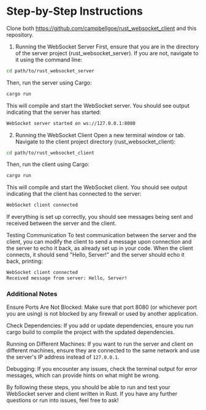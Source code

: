 # Step-by-Step Instructions
Clone both https://github.com/campbellgoe/rust_websocket_client and this repository.

1. Running the WebSocket Server
First, ensure that you are in the directory of the server project (rust_websocket_server). If you are not, navigate to it using the command line:

```bash
cd path/to/rust_websocket_server
```
Then, run the server using Cargo:

```bash
cargo run
```
This will compile and start the WebSocket server. You should see output indicating that the server has started:

```bash
WebSocket server started on ws://127.0.0.1:8080
```
2. Running the WebSocket Client
Open a new terminal window or tab. Navigate to the client project directory (rust_websocket_client):

```bash
cd path/to/rust_websocket_client
```
Then, run the client using Cargo:

```bash
cargo run
```
This will compile and start the WebSocket client. You should see output indicating that the client has connected to the server:

```bash
WebSocket client connected
```
If everything is set up correctly, you should see messages being sent and received between the server and the client.

Testing Communication
To test communication between the server and the client, you can modify the client to send a message upon connection and the server to echo it back, as already set up in your code. When the client connects, it should send "Hello, Server!" and the server should echo it back, printing:

```bash
WebSocket client connected
Received message from server: Hello, Server!
```
### Additional Notes
Ensure Ports Are Not Blocked: Make sure that port 8080 (or whichever port you are using) is not blocked by any firewall or used by another application.

Check Dependencies: If you add or update dependencies, ensure you run cargo build to compile the project with the updated dependencies.

Running on Different Machines: If you want to run the server and client on different machines, ensure they are connected to the same network and use the server's IP address instead of `127.0.0.1`.

Debugging: If you encounter any issues, check the terminal output for error messages, which can provide hints on what might be wrong.

By following these steps, you should be able to run and test your WebSocket server and client written in Rust. If you have any further questions or run into issues, feel free to ask!